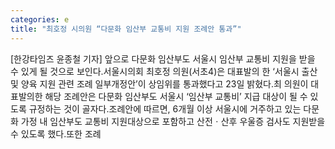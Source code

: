 ```yaml
---
categories: e
title: "최호정 시의원 “다문화 임산부 교통비 지원 조례안 통과”"
---
```

[한강타임즈 윤종철 기자] 앞으로 다문화 임산부도 서울시 임산부 교통비 지원을 받을 수 있게 될 것으로 보인다.서울시의회 최호정 의원(서초4)은 대표발의 한 ‘서울시 출산 및 양육 지원 관련 조례 일부개정안’이 상임위를 통과했다고 23일 밝혔다.최 의원이 대표발의한 해당 조례안은 다문화 임산부도 서울시 ‘임산부 교통비’ 지급 대상이 될 수 있도록 규정하는 것이 골자다.조례안에 따르면, 6개월 이상 서울시에 거주하고 있는 다문화 가정 내 임산부도 교통비 지원대상으로 포함하고 산전ㆍ산후 우울증 검사도 지원받을 수 있도록 했다.또한 조례